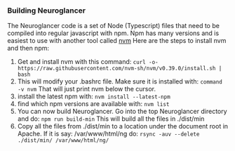 ### Building Neuroglancer
The Neuroglancer code is a set of Node (Typescript) files that need to be compiled
into regular javascript with npm. Npm has many versions and is easiest to 
use with another tool called [nvm](https://github.com/nvm-sh/nvm)
Here are the steps to install nvm and then npm:
1. Get and install nvm with this command:
 `curl -o- https://raw.githubusercontent.com/nvm-sh/nvm/v0.39.0/install.sh | bash`
1. This will modify your .bashrc file. Make sure it is installed with:
`command -v nvm` That will just print nvm below the cursor.
1. install the latest npm with: `nvm install --latest-npm`
1. find which npm versions are available with: `nvm list`
1. You can now build Neuroglancer. Go into the top Neuroglancer directory and
do: `npm run build-min` This will build all the files in ./dist/min
1. Copy all the files from ./dist/min to a location under the document root in Apache.
If it is say: /var/www/html/ng do: `rsync -auv --delete ./dist/min/ /var/www/html/ng/`

